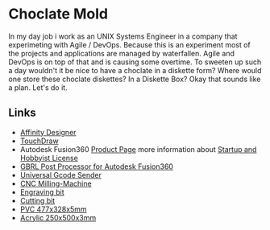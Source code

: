 # Choclate Mold
In my day job i work as an UNIX Systems Engineer in a company that experimeting with Agile / DevOps. Because this is an experiment most of the projects and applications are managed by waterfallen. Agile and DevOps is on top of that and is causing some overtime. To sweeten up such a day wouldn't it be nice to have a choclate in a diskette form? Where would one store these choclate diskettes? In a Diskette Box?
Okay that sounds like a plan. Let's do it.

## Links
* [Affinity Designer](https://affinity.serif.com/en-gb/designer/)
* [TouchDraw](https://www.elevenworks.com/)
* Autodesk Fusion360 [Product Page](http://autodesk.com/products/fusion-360/overview) more information about [Startup and Hobbyist License](https://www.autodesk.com/campaigns/fusion-360-for-hobbyists)
* [GBRL Post Processor for Autodesk Fusion360](https://github.com/Strooom/GRBL-Post-Processor)
* [Universal Gcode Sender](http://winder.github.io/ugs_website/)
* [CNC Milling-Machine](http://aliexpress.com/item/CNC-2418-GRBL-control-Diy-CNC-machine-working-area-24x18x4-5cm-3-Axis-Pcb-Pvc-Milling/32704119622.html)
* [Engraving bit](http://aliexpress.com/item/New-10pcs-New-Mini-PCB-wood-drill-Bits-Tungsten-Steel-Carbide-PCB-CNC-drill-Bit-Milling/32702792947.html)
* [Cutting bit](http://shop.wiesermodell.ch/pi/Werkstatt/CNC-Maschinen/20mm-flachfraeser-mit-3175-mm-schaft-2-schneiden.html)
* [PVC 477x328x5mm](http://shop.wiesermodell.ch/pi/Werkstoffe/Kunststoffe/Kunststoff-Platten/PVC/aeronaut-pvc-schaumplatte-50mm-leicht.html)
* [Acrylic 250x500x3mm](https://www.bauundhobby.ch/bauen-renovieren/glas-kunstglas/kunstglas/tecolux-acrylglas-3-mm-25x50-cm-transparent/p/3227666)
